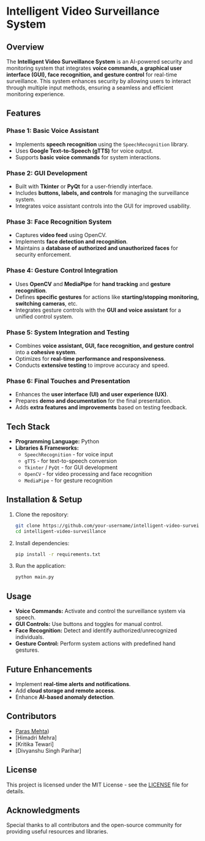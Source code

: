 # Intelligent Video Surveillance System

## Overview
The **Intelligent Video Surveillance System** is an AI-powered security and monitoring system that integrates **voice commands, a graphical user interface (GUI), face recognition, and gesture control** for real-time surveillance. This system enhances security by allowing users to interact through multiple input methods, ensuring a seamless and efficient monitoring experience.

## Features
### Phase 1: Basic Voice Assistant
- Implements **speech recognition** using the `SpeechRecognition` library.
- Uses **Google Text-to-Speech (gTTS)** for voice output.
- Supports **basic voice commands** for system interactions.

### Phase 2: GUI Development
- Built with **Tkinter** or **PyQt** for a user-friendly interface.
- Includes **buttons, labels, and controls** for managing the surveillance system.
- Integrates voice assistant controls into the GUI for improved usability.

### Phase 3: Face Recognition System
- Captures **video feed** using OpenCV.
- Implements **face detection and recognition**.
- Maintains a **database of authorized and unauthorized faces** for security enforcement.

### Phase 4: Gesture Control Integration
- Uses **OpenCV** and **MediaPipe** for **hand tracking** and **gesture recognition**.
- Defines **specific gestures** for actions like **starting/stopping monitoring, switching cameras**, etc.
- Integrates gesture controls with the **GUI and voice assistant** for a unified control system.

### Phase 5: System Integration and Testing
- Combines **voice assistant, GUI, face recognition, and gesture control** into a **cohesive system**.
- Optimizes for **real-time performance and responsiveness**.
- Conducts **extensive testing** to improve accuracy and speed.

### Phase 6: Final Touches and Presentation
- Enhances the **user interface (UI) and user experience (UX)**.
- Prepares **demo and documentation** for the final presentation.
- Adds **extra features and improvements** based on testing feedback.

## Tech Stack
- **Programming Language:** Python
- **Libraries & Frameworks:**
  - `SpeechRecognition` - for voice input
  - `gTTS` - for text-to-speech conversion
  - `Tkinter` / `PyQt` - for GUI development
  - `OpenCV` - for video processing and face recognition
  - `MediaPipe` - for gesture recognition

## Installation & Setup
1. Clone the repository:
   ```bash
   git clone https://github.com/your-username/intelligent-video-surveillance.git
   cd intelligent-video-surveillance
   ```
2. Install dependencies:
   ```bash
   pip install -r requirements.txt
   ```
3. Run the application:
   ```bash
   python main.py
   ```

## Usage
- **Voice Commands:** Activate and control the surveillance system via speech.
- **GUI Controls:** Use buttons and toggles for manual control.
- **Face Recognition:** Detect and identify authorized/unrecognized individuals.
- **Gesture Control:** Perform system actions with predefined hand gestures.

## Future Enhancements
- Implement **real-time alerts and notifications**.
- Add **cloud storage and remote access**.
- Enhance **AI-based anomaly detection**.

## Contributors
- [Paras Mehta](https://github.com/Paras-Mehta007))  
- [Himadri Mehra]
- [Kritika Tewari]
- [Divyanshu Singh Parihar]

## License
This project is licensed under the MIT License - see the [LICENSE](LICENSE) file for details.

## Acknowledgments
Special thanks to all contributors and the open-source community for providing useful resources and libraries.

